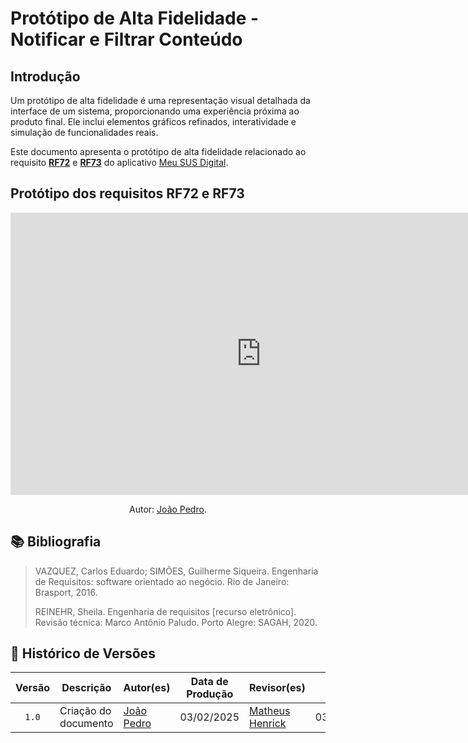 # Protótipo de Alta Fidelidade - Notificar e Filtrar Conteúdo

## Introdução

Um protótipo de alta fidelidade é uma representação visual detalhada da interface de um sistema, proporcionando uma experiência próxima ao produto final. Ele inclui elementos gráficos refinados, interatividade e simulação de funcionalidades reais.

Este documento apresenta o protótipo de alta fidelidade relacionado ao requisito [**RF72**](../elicitacao/requisitos-elicitados.md/#RF72) e [**RF73**](../elicitacao/requisitos-elicitados.md/#RF73) do aplicativo [Meu SUS Digital](https://meususdigital.saude.gov.br/).

## Protótipo dos requisitos RF72 e RF73

<iframe style="border: 1px solid rgba(0, 0, 0, 0.1);" width="800" height="450" src="https://embed.figma.com/design/fQzhBjwlGi4LyHWTWiJibW/Meu-SUS-Digital?node-id=0-1&embed-host=share" allowfullscreen></iframe>

</center>

<div align="center">
    <p>Autor: <a href="https://github.com/JoosPerro">João Pedro</a>.</p>
</div>

## 📚 Bibliografia

> VAZQUEZ, Carlos Eduardo; SIMÕES, Guilherme Siqueira. Engenharia de Requisitos: software orientado ao negócio. Rio de Janeiro: Brasport, 2016.
>
> REINEHR, Sheila. Engenharia de requisitos [recurso eletrônico]. Revisão técnica: Marco Antônio Paludo. Porto Alegre: SAGAH, 2020.

## 📑 Histórico de Versões

| Versão | Descrição | Autor(es) | Data de Produção | Revisor(es) | Data de Revisão |
| :----: | --------- | --------- | :--------------: | ----------- | :-------------: |
| `1.0`  | Criação do documento | [João Pedro](https://github.com/JoosPerro) | 03/02/2025 | [Matheus Henrick](https://github.com/MatheusHenrickSantos) | 03/02/2025 |
